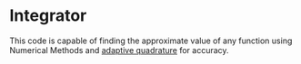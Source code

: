 # Integrator

This code is capable of finding the approximate value of any function using Numerical Methods and [adaptive quadrature](<https://en.wikipedia.org/wiki/Adaptive_quadrature>) for accuracy.
